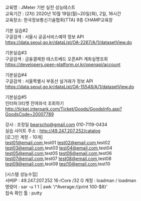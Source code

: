 교육명 : JMeter 기반 실전 성능테스트   
교육기간 : (2차) 2020년 10월 19일(월)~20일(화), 2일, 16시간   
교육장소: 한국정보통신기술협회(TTA) 9층 CHAMP교육장   


기본 실습#2   
구글검색  : 서울시 공공서비스예약 정보 API    
https://data.seoul.go.kr/dataList/OA-2267/A/1/datasetView.do   

기본실습#3   
구글검색  : 금융결제원 테스트베드 오픈API 계좌실명조회    
https://developers.open-platform.or.kr/openapi/account  

기본실습#4   
구글검색  : 서울특별시 부동산 실거래가 정보 API   
https://data.seoul.go.kr/dataList/OA-15548/A/1/datasetView.do   

기본실습#5   
인터파크티켓 잔여좌석 조회하기   
http://ticket.interpark.com/Ticket/Goods/GoodsInfo.asp?GoodsCode=20007789   

강사 : 조정일 bearscho@gmail.com 010-7119-0434    
실습 사이트 주소 : http://49.247.207.252/catalog   
[로그인 계정 - 10개]   
test01@email.com,test01
test02@email.com,test02
test03@email.com,test03
test04@email.com,test04
test05@email.com,test05
test06@email.com,test06
test07@email.com,test07
test08@email.com,test08
test09@email.com,test09
test10@email.com,test10

[시스템 성능수집]   
서버IP : 49.247.207.252 16 rCore /32 G 계정 : loadman / loadman    
명령어 : sar -u 1 1 | awk '/^Average:/{print 100-$8}'   
접속 확인 툴 : putty  

